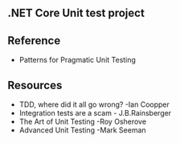 ## .NET Core Unit test project

## Reference
  - Patterns for Pragmatic Unit Testing


## Resources
  - TDD, where did it all go wrong? -Ian Coopper
  - Integration tests are a scam - J.B.Rainsberger
  - The Art of Unit Testing -Roy Osherove
  - Advanced Unit Testing -Mark Seeman